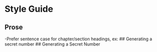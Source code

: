 # Style Guide

## Prose

-Prefer sentence case for chapter/section headings, ex:     ## Generating a secret number   ## Generating a Secret Number